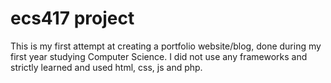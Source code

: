 # ecs417 project

This is my first attempt at creating a portfolio website/blog, done during my first year studying Computer Science. I did not use any frameworks and strictly learned and used html, css, js and php.
